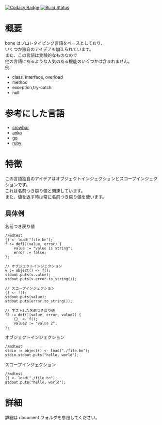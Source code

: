 [![Codacy Badge](https://api.codacy.com/project/badge/Grade/6561b890c2ab43d3a6eef9e77f23d39a)](https://app.codacy.com/app/desktopgame/bone?utm_source=github.com&utm_medium=referral&utm_content=desktopgame/bone&utm_campaign=Badge_Grade_Dashboard)
[![Build Status](https://travis-ci.org/desktopgame/bone.svg?branch=master)](https://travis-ci.org/desktopgame/bone)

# 概要

bone はプロトタイピング言語をベースとしており、  
いくつか独自のアイデアも加えられています。  
また、この言語は実験的なものなので  
他の言語にあるような人気のある機能のいくつかは含まれません。  
例:

- class, interface, overload
- method
- exception,try-catch
- null

# 参考にした言語

- [crowbar](http://kmaebashi.com/programmer/devlang/crowbar.html)
- [anko](https://github.com/mattn/anko)
- [go](https://github.com/golang/go)
- [ruby](https://github.com/ruby/ruby)

# 特徴

この言語独自のアイデアはオブジェクトインジェクションとスコープインジェクションです。  
これは名前つき戻り値と関連しています。  
また、値を返す時は常に名前つき戻り値を使います。

## 具体例

名前つき戻り値

```
//mdtest
{} <- load("file.bn");
f := def()(value, error) {
    value := "value is string";
    error := false;
};

// オブジェクトインジェクション
v := object() <- f();
stdout.puts(v.value);
stdout.puts(v.error.to_string());

// スコープインジェクション
{} <- f();
stdout.puts(value);
stdout.puts(error.to_string());

// ネストした名前つき戻り値
f2 := def()(value, error, value2) {
    {}  <- f();
    value2 := "value 2";
};
```

オブジェクトインジェクション

```
//mdtest
stdio := object() <- load("./file.bn");
stdio.stdout.puts("hello, world");
```

スコープインジェクション

```
//mdtest
{} <- load("./file.bn");
stdout.puts("hello, world");
```

# 詳細

詳細は document フォルダを参照してください。

